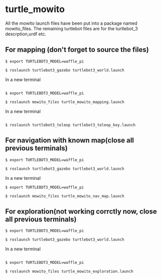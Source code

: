 # turtle_mowito
 
All the mowito launch files have been put into a package named mowito_files. The remaining turtlebot files are for the turtlebot_3 descrption,urdf etc. 

## **For mapping (don't forget to source the files)**
```
$ export TURTLEBOT3_MODEL=waffle_pi 

$ roslaunch turtlebot3_gazebo turtlebot3_world.launch 
```
In a new terminal
```

$ export TURTLEBOT3_MODEL=waffle_pi 

$ roslaunch mowito_files turtle_mowito_mapping.launch  
```
In a new terminal
```

$ roslaunch turtlebot3_teleop turtlebot3_teleop_key.launch  
```
## For navigation with known map(close all previous terminals) 
```
$ export TURTLEBOT3_MODEL=waffle_pi 

$ roslaunch turtlebot3_gazebo turtlebot3_world.launch 
```
In a new terminal
```
$ export TURTLEBOT3_MODEL=waffle_pi 

$ roslaunch mowito_files turtle_mowito_nav_map.launch
```
## For exploration(not working corrctly now, close all previous terminals)
```
$ export TURTLEBOT3_MODEL=waffle_pi 

$ roslaunch turtlebot3_gazebo turtlebot3_world.launch 
```
In a new terminal
```

$ export TURTLEBOT3_MODEL=waffle_pi 

$ roslaunch mowito_files turtle_mowito_exploration.launch 
```



